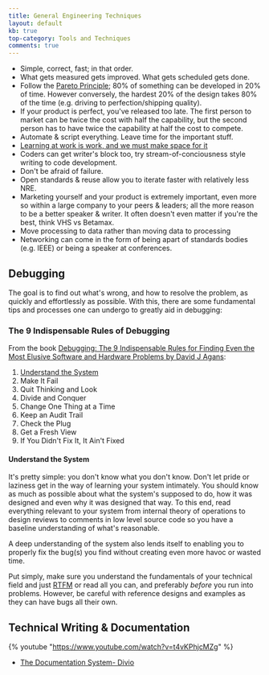 ```yaml
---
title: General Engineering Techniques
layout: default
kb: true
top-category: Tools and Techniques
comments: true
---
```


* Simple, correct, fast; in that order.
* What gets measured gets improved. What gets scheduled gets done.
* Follow the [Pareto Principle](https://en.wikipedia.org/wiki/Pareto_principle); 80% of something can be developed in 20% of time. However conversely, the hardest 20% of the design takes 80% of the time (e.g. driving to perfection/shipping quality).
* If your product is perfect, you've released too late. The first person to market can be twice the cost with half the capability, but the second person has to have twice the capability at half the cost to compete.
* Automate & script everything. Leave time for the important stuff.
* [Learning at work is work, and we must make space for it](https://sloanreview.mit.edu/article/learning-for-a-living/)
* Coders can get writer's block too, try stream-of-conciousness style writing to code development.
* Don't be afraid of failure.
* Open standards & reuse allow you to iterate faster with relatively less NRE.
* Marketing yourself and your product is extremely important, even more so within a large company to your peers & leaders; all the more reason to be a better speaker & writer. It often doesn't even matter if you're the best, think VHS vs Betamax.
* Move processing to data rather than moving data to processing
* Networking can come in the form of being apart of standards bodies (e.g. IEEE) or being a speaker at conferences.



## Debugging

The goal is to find out what's wrong, and how to resolve the problem, as quickly and effortlessly as possible. With this, there are some fundamental tips and processes one can undergo to greatly aid in debugging:

### The 9 Indispensable Rules of Debugging

From the book [Debugging: The 9 Indispensable Rules for Finding Even the Most Elusive Software and Hardware Problems by David J Agans](https://www.amazon.com/Debugging-Indispensable-Software-Hardware-Problems/dp/0814474578):

1. [Understand the System](#understand-the-system)
2. Make It Fail
3. Quit Thinking and Look
4. Divide and Conquer
5. Change One Thing at a Time
6. Keep an Audit Trail
7. Check the Plug
8. Get a Fresh View
9. If You Didn't Fix It, It Ain't Fixed

#### Understand the System

It's pretty simple: you don't know what you don't know. Don't let pride or laziness get in the way of learning your system intimately. You should know as much as possible about what the system's supposed to do, how it was designed and even why it was designed that way. To this end, read everything relevant to your system from internal theory of operations to design reviews to comments in low level source code so you have a baseline understanding of what's reasonable.

A deep understanding of the system also lends itself to enabling you to properly fix the bug(s) you find without creating even more havoc or wasted time.

Put simply, make sure you understand the fundamentals of your technical field and just [RTFM](https://en.wikipedia.org/wiki/RTFM) or read all you can, and preferably _before_ you run into problems. However, be careful with reference designs and examples as they can have bugs all their own.




## Technical Writing & Documentation

{% youtube "https://www.youtube.com/watch?v=t4vKPhjcMZg" %}
<br />

* [The Documentation System- Divio](https://documentation.divio.com/)

